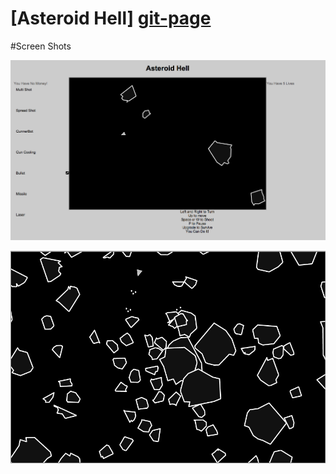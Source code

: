 # [Asteroid Hell] [git-page]

[git-page]: http://danherr.github.io/Asteroids-thing/asteroids/


#Screen Shots

![Screen Shot 1](/images/screen_shot_1.png)


![Screen Shot 2](/images/screen_shot_2.png)

